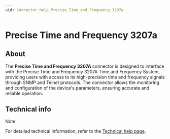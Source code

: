 ```yaml
---
uid: Connector_help_Precise_Time_and_Frequency_3207a
---
```


# Precise Time and Frequency 3207a

## About

The **Precise Time and Frequency 3207A** connector is designed to interface with the Precise Time and Frequency 3207A Time and Frequency System, providing users with access to its high-precision time and frequency signals through SNMP and Telnet protocols. The connector allows the monitoring and configuration of the device's parameters, ensuring accurate and reliable operation.

## Technical info

> [!NOTE]
> For detailed technical information, refer to the [Technical help page](xref:Connector_help_Precise_Time_and_Frequency_3207a_Technical).
